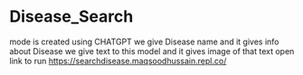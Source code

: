 # Disease_Search
mode is created using CHATGPT we give Disease name and it gives info about Disease 
we give text to this model and it gives image of that text open link to run https://searchdisease.maqsoodhussain.repl.co/

